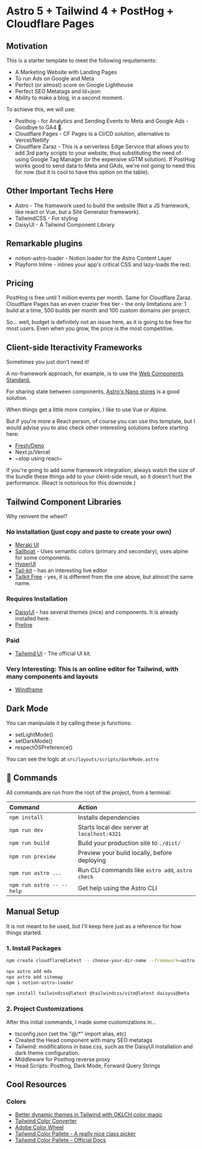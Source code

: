# Astro 5 + Tailwind 4 + PostHog + Cloudflare Pages

## Motivation
This is a starter template to meet the following requitements:

- A Marketing Website with Landing Pages
- To run Ads on Google and Meta
- Perfect (or almost) score on Google Lighthouse
- Perfect SEO Metatags and ld+json
- Ability to make a blog, in a second moment.

To achieve this, we will use:

- Posthog - for Analytics and Sending Events to Meta and Google Ads - Goodbye to GA4 👋.
- Cloudflare Pages - CF Pages is a CI/CD solution, alternative to Vercel/Netlify
- Cloudflare Zaraz - This is a serverless Edge Service that allows you to add 3rd party scripts to your website, thus substituting the need of using Google Tag Manager (or the expensive sGTM solution). If PostHog works good to send data to Meta and GAds, we're not going to need this for now (but it is cool to have this option on the table). 

## Other Important Techs Here
- Astro - The framework used to build the website (Not a JS framework, like react or Vue, but a Site Generator framework).
- TailwindCSS - For styling
- DaisyUI - A Tailwind Component Library

## Remarkable plugins
- notion-astro-loader - Notion loader for the Astro Content Layer
- Playform Inline - inlines your app's critical CSS and lazy-loads the rest.

## Pricing
PostHog is free until 1 million events per month.
Same for Cloudflare Zaraz.
Cloudflare Pages has an even crazier free tier - the only limitations are: 1 build at a time, 500 builds per month and 100 custom domains per project.

So... well, budget is definitely not an issue here, as it is going to be free for most users. Even when you grow, the price is the most competitive.

## Client-side Iteractivity Frameworks
Sometimes you just don't need it! 

A no-framework approach, for example, is to use the [Web Components Standard.](https://docs.astro.build/en/guides/client-side-scripts/#web-components-with-custom-elements)

For sharing state between components, [Astro's Nano stores](https://docs.astro.build/en/recipes/sharing-state-islands/#why-nano-stores) is a good solution.

When things get a little more complex, I like to use Vue or Alpine.

But if you're more a React person, of course you can use this template, but I would advise you to also check other interesting solutions before starting here:
- [Fresh/Deno](https://fresh.deno.dev/)
- Next.js/Vercel
- ~stop using react~

If you're going to add some framework integration, always watch the size of the bundle these things add to your cleint-side result, so it doesn't hurt the performance. (React is notorious for this downside.)

## Tailwind Component Libraries
Why reinvent the wheel?

### No installation (just copy and paste to create your own)
- [Meraki UI](https://merakiui.com/components#marketing)
- [Sailboat](https://sailboatui.com/) - Uses semantic colors (primary and secondary), uses alpine for some components.
- [HyperUI](https://www.hyperui.dev/)
- [Tail-kit](https://www.tailwind-kit.com/components#pagesection) - has an interesting live editor
- [Tailkit Free](https://tailkit.com/free-tailwind-components) - yes, it is different from the one above, but almost the same name.

### Requires Installation
- [DaisyUI](https://daisyui.com/) - has several themes (nice) and components. It is already installed here.
- [Preline](https://preline.co/)

### Paid
- [Tailwind UI](https://tailwindui.com/) - The official UI kit.

### Very Interesting: This is an online editor for Tailwind, with many components and layouts
- [Windframe](https://windframe.devwares.com/)

## Dark Mode

You can manipulate it by calling these js functions:

- setLightMode()
- setDarkMode()
- respectOSPreference()

You can see the logic at `src/layouts/scripts/darkMode.astro`

## 🧞 Commands

All commands are run from the root of the project, from a terminal:

| Command                   | Action                                           |
| :------------------------ | :----------------------------------------------- |
| `npm install`             | Installs dependencies                            |
| `npm run dev`             | Starts local dev server at `localhost:4321`      |
| `npm run build`           | Build your production site to `./dist/`          |
| `npm run preview`         | Preview your build locally, before deploying     |
| `npm run astro ...`       | Run CLI commands like `astro add`, `astro check` |
| `npm run astro -- --help` | Get help using the Astro CLI                     |



## Manual Setup

It is not meant to be used, but I'll keep here just as a reference for how things started.

### 1. Install Packages

```sh
npm create cloudflare@latest -- choose-your-dir-name --framework=astro

npx astro add mdx
npx astro add sitemap
npm i notion-astro-loader

npm install tailwindcss@latest @tailwindcss/vite@latest daisyui@beta

```
### 2. Project Customizations
After this initial commands, I made some customizations in...

- tsconfig.json (set the "@/*" import alias, etc)
- Created the Head component with many SEO metatags
- Tailwind: modifications in base.css, such as the DaisyUI installation and dark theme configuration. 
- Middleware for Posthog reverse proxy
- Head Scripts: Posthog, Dark Mode, Forward Query Strings

## Cool Resources

### Colors
- [Better dynamic themes in Tailwind with OKLCH color magic](https://evilmartians.com/chronicles/better-dynamic-themes-in-tailwind-with-oklch-color-magic)
- [Tailwind Color Converter](https://divmagic.com/tools/color-converter)
- [Adobe Color Wheel](https://color.adobe.com/create/color-wheel)
- [Tailwind Color Pallete - A really nice class picker](https://tailkit.com/tools/tailwind-color-palette)
- [Tailwind Color Pallete - Official Docs](https://tailwindcss.com/docs/customizing-colors)